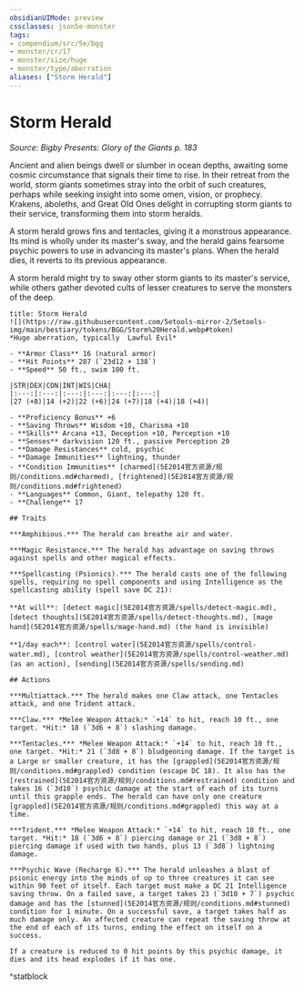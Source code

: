 ```yaml
---
obsidianUIMode: preview
cssclasses: json5e-monster
tags:
- compendium/src/5e/bgg
- monster/cr/17
- monster/size/huge
- monster/type/aberration
aliases: ["Storm Herald"]
---
```

# Storm Herald
*Source: Bigby Presents: Glory of the Giants p. 183*  

Ancient and alien beings dwell or slumber in ocean depths, awaiting some cosmic circumstance that signals their time to rise. In their retreat from the world, storm giants sometimes stray into the orbit of such creatures, perhaps while seeking insight into some omen, vision, or prophecy. Krakens, aboleths, and Great Old Ones delight in corrupting storm giants to their service, transforming them into storm heralds.

A storm herald grows fins and tentacles, giving it a monstrous appearance. Its mind is wholly under its master's sway, and the herald gains fearsome psychic powers to use in advancing its master's plans. When the herald dies, it reverts to its previous appearance.

A storm herald might try to sway other storm giants to its master's service, while others gather devoted cults of lesser creatures to serve the monsters of the deep.

```ad-statblock
title: Storm Herald
![](https://raw.githubusercontent.com/5etools-mirror-2/5etools-img/main/bestiary/tokens/BGG/Storm%20Herald.webp#token)
*Huge aberration, typically  Lawful Evil*

- **Armor Class** 16 (natural armor)
- **Hit Points** 287 (`23d12 + 138`)
- **Speed** 50 ft., swim 100 ft.

|STR|DEX|CON|INT|WIS|CHA|
|:---:|:---:|:---:|:---:|:---:|:---:|
|27 (+8)|14 (+2)|22 (+6)|24 (+7)|18 (+4)|18 (+4)|

- **Proficiency Bonus** +6
- **Saving Throws** Wisdom +10, Charisma +10
- **Skills** Arcana +13, Deception +10, Perception +10
- **Senses** darkvision 120 ft., passive Perception 20
- **Damage Resistances** cold, psychic
- **Damage Immunities** lightning, thunder
- **Condition Immunities** [charmed](5E2014官方资源/规则/conditions.md#charmed), [frightened](5E2014官方资源/规则/conditions.md#frightened)
- **Languages** Common, Giant, telepathy 120 ft.
- **Challenge** 17

## Traits

***Amphibious.*** The herald can breathe air and water.

***Magic Resistance.*** The herald has advantage on saving throws against spells and other magical effects.

***Spellcasting (Psionics).*** The herald casts one of the following spells, requiring no spell components and using Intelligence as the spellcasting ability (spell save DC 21):

**At will**: [detect magic](5E2014官方资源/spells/detect-magic.md), [detect thoughts](5E2014官方资源/spells/detect-thoughts.md), [mage hand](5E2014官方资源/spells/mage-hand.md) (the hand is invisible)

**1/day each**: [control water](5E2014官方资源/spells/control-water.md), [control weather](5E2014官方资源/spells/control-weather.md) (as an action), [sending](5E2014官方资源/spells/sending.md)

## Actions

***Multiattack.*** The herald makes one Claw attack, one Tentacles attack, and one Trident attack.

***Claw.*** *Melee Weapon Attack:* `+14` to hit, reach 10 ft., one target. *Hit:* 18 (`3d6 + 8`) slashing damage.

***Tentacles.*** *Melee Weapon Attack:* `+14` to hit, reach 10 ft., one target. *Hit:* 21 (`3d8 + 8`) bludgeoning damage. If the target is a Large or smaller creature, it has the [grappled](5E2014官方资源/规则/conditions.md#grappled) condition (escape DC 18). It also has the [restrained](5E2014官方资源/规则/conditions.md#restrained) condition and takes 16 (`3d10`) psychic damage at the start of each of its turns until this grapple ends. The herald can have only one creature [grappled](5E2014官方资源/规则/conditions.md#grappled) this way at a time.

***Trident.*** *Melee Weapon Attack:* `+14` to hit, reach 10 ft., one target. *Hit:* 18 (`3d6 + 8`) piercing damage or 21 (`3d8 + 8`) piercing damage if used with two hands, plus 13 (`3d8`) lightning damage.

***Psychic Wave (Recharge 6).*** The herald unleashes a blast of psionic energy into the minds of up to three creatures it can see within 90 feet of itself. Each target must make a DC 21 Intelligence saving throw. On a failed save, a target takes 23 (`3d10 + 7`) psychic damage and has the [stunned](5E2014官方资源/规则/conditions.md#stunned) condition for 1 minute. On a successful save, a target takes half as much damage only. An affected creature can repeat the saving throw at the end of each of its turns, ending the effect on itself on a success.

If a creature is reduced to 0 hit points by this psychic damage, it dies and its head explodes if it has one.
```
^statblock